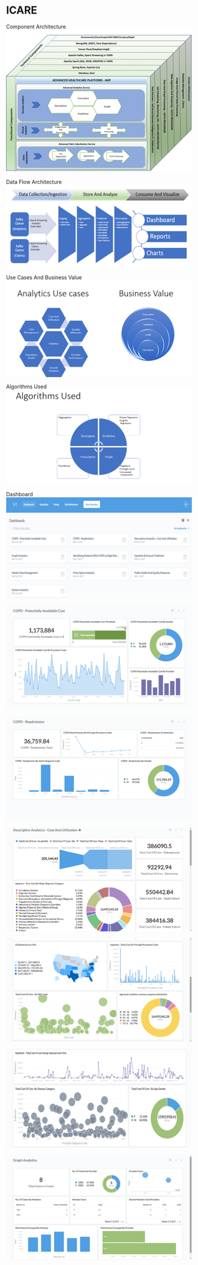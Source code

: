 # ICARE
Component Architecture
![alt text](https://github.com/rajekra/CARE-SUITE/blob/master/UCA.png)

Data Flow Architecture
![alt text](https://github.com/rajekra/CARE-SUITE/blob/master/image.png)

Use Cases And Business Value
![alt text](https://github.com/rajekra/CARE-SUITE/blob/master/UCS.png)

Algorithms Used
![alt text](https://github.com/rajekra/CARE-SUITE/blob/master/ALG.png)

Dashboard
![alt text](https://github.com/rajekra/CARE-SUITE/blob/master/DB.png)

![alt text](https://github.com/rajekra/CARE-SUITE/blob/master/PAC.png)

![alt text](https://github.com/rajekra/CARE-SUITE/blob/master/COPD_READMIT.png)

![alt text](https://github.com/rajekra/CARE-SUITE/blob/master/CU1.png)

![alt text](https://github.com/rajekra/CARE-SUITE/blob/master/CU2.png)

![alt text](https://github.com/rajekra/CARE-SUITE/blob/master/CU3.png)

![alt text](https://github.com/rajekra/CARE-SUITE/blob/master/GA.png)


